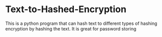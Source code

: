 # Text-to-Hashed-Encryption
This is a python program that can hash text to different types of hashing encryption by hashing the text. It is great for password storing
